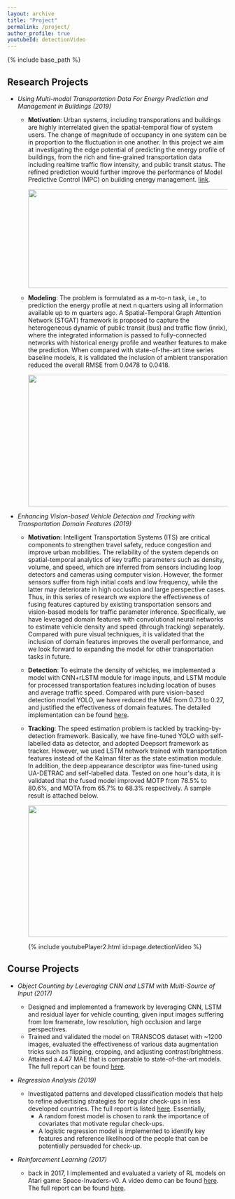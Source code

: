 ```yaml
---
layout: archive
title: "Project"
permalink: /project/
author_profile: true
youtubeId: detectionVideo
---
```


{% include base_path %}


Research Projects 
--------------
* *Using Multi-modal Transportation Data For Energy Prediction and Management in Buildings (2019)*
  * **Motivation**: Urban systems, including transporations and buildings are highly interrelated given the spatial-temporal flow of system users. The change of magnitude of occupancy in one system can be in proportion to the fluctuation in one another. In this project we aim at investigating the edge potential of predicting the energy profile of buildings, from the rich and fine-grained transportation data including realtime traffic flow intensity, and public transit status. The refined prediction would further improve the performance of Model Predictive Control (MPC) on building energy management. [link](https://www.nsf.gov/awardsearch/showAward?AWD_ID=1637222). 

      <p align="center"><img width="650" height="225" src='/images/transResearch/motivation.png'></p>
      
  * **Modeling**: The problem is formulated as a m-to-n task, i.e., to prediction the energy profile at next n quarters using all information available up to m quarters ago. A Spatial-Temporal Graph Attention Network (STGAT) framework is proposed to capture the heterogeneous dynamic of public transit (bus) and traffic flow (inrix), where the integrated information is passed to fully-connected networks with historical energy profile and weather features to make the prediction. When compared with state-of-the-art time series baseline models, it is validated the inclusion of ambient transporation reduced the overall RMSE from 0.0478 to 0.0418.

      <p align="center"><img width="900" height="300" src='/images/transResearch/STGAT.png'></p>


* *Enhancing Vision-based Vehicle Detection and Tracking with Transportation Domain Features (2019)*
  * **Motivation**: Intelligent Transportation Systems (ITS) are critical components to strengthen travel safety, reduce congestion and improve urban mobilities. The reliability of the system depends on spatial-temporal analytics of key traffic parameters such as density, volume, and speed, which are inferred from sensors including loop detectors and cameras using computer vision. However, the former sensors suffer from high initial costs and low frequency, while the latter may deteriorate in high occlusion and large perspective cases. Thus, in this series of research we explore the effectiveness of fusing features captured by existing transportation sensors and vision-based models for traffic parameter inference. Specifically, we have leveraged domain features with convolutional neural networks to estimate vehicle density and speed (through tracking) separately. Compared with pure visual techniques, it is validated that the inclusion of domain features improves the overall performance, and we look forward to expanding the model for other transportation tasks in future.
 
  * **Detection**: To esimate the density of vehicles, we implemented a model with CNN+rLSTM module for image inputs, and LSTM module for processed transportation features including location of buses and average traffic speed. Compared with pure vision-based detection model YOLO, we have reduced the MAE from 0.73 to 0.27, and justified the effectiveness of domain features. The detailed implementation can be found [here](https://milanlx.github.io/files/trans_detection.pdf). 


  * **Tracking**: The speed estimation problem is tackled by tracking-by-detection framework. Basically, we have fine-tuned YOLO with self-labelled data as detector, and adopted Deepsort framework as tracker. However, we used LSTM network trained with transportation features instead of the Kalman filter as the state estimation module. In addition, the deep appearance descriptor was fine-tuned using UA-DETRAC and self-labelled data. Tested on one hour's data, it is validated that the fused model improved MOTP from 78.5% to 80.6%, and MOTA from 65.7% to 68.3% respectively. A sample result is attached below. 
  
      <p align="center"><img width="600" height="300" src='/images/tracking_framework.png'></p>
                                                   {% include youtubePlayer2.html id=page.detectionVideo %}


Course Projects 
------------- 
* *Object Counting by Leveraging CNN and LSTM with Multi-Source of Input (2017)*
  - Designed and implemented a framework by leveraging CNN, LSTM and residual layer for vehicle counting, given input images suffering from low framerate, low resolution, high occlusion and large perspectives. 
  - Trained and validated the model on TRANSCOS dataset with ~1200 images, evaluated the effectiveness of various data augmentation tricks such as flipping, cropping, and adjusting contrast/brightness. 
  - Attained a 4.47 MAE that is comparable to state-of-the-art models. The full report can be found [here](https://milanlx.github.io/files/10707_project.pdf). 

* *Regression Analysis (2019)*
  - Investigated patterns and developed classification models that help to refine advertising strategies for regular check-ups in less developed countries. The full report is listed [here](https://milanlx.github.io/files/36707_project3.pdf). Essentially,
    - A random forest model is chosen to rank the importance of covariates that motivate regular check-ups.
    - A logistic regression model is implemented to identify key features and reference likelihood of the people that can be potentially persuaded for check-up.
 
* *Reinforcement Learning (2017)*
  - back in 2017, I implemented and evaluated a variety of RL models on Atari game: Space-Invaders-v0. A video demo can be found [here](https://youtu.be/c9XbhBs1WDI?si=bis9Ly0eHjrh476C). The full report can be found [here](https://milanlx.github.io/files/10703_hw_2.pdf). 
